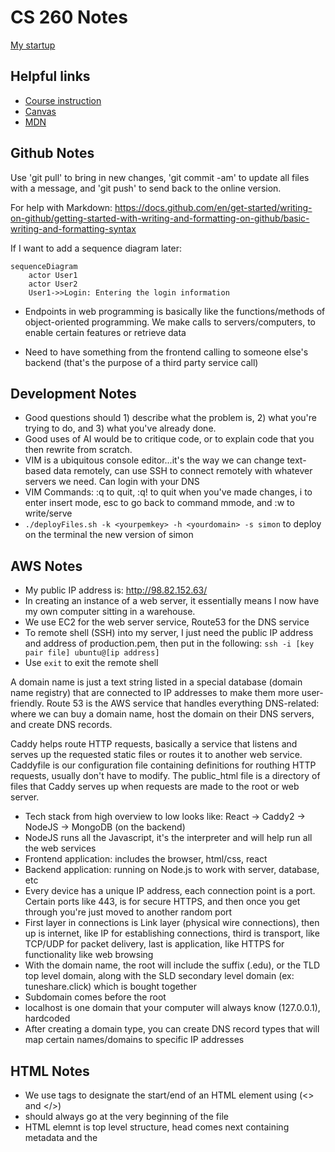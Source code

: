 # CS 260 Notes

[My startup](https://simon.cs260.click)

## Helpful links

- [Course instruction](https://github.com/webprogramming260)
- [Canvas](https://byu.instructure.com)
- [MDN](https://developer.mozilla.org)

## Github Notes

Use 'git pull' to bring in new changes, 'git commit -am' to update all files with a message, and 'git push' to send back to the online version.

For help with Markdown: https://docs.github.com/en/get-started/writing-on-github/getting-started-with-writing-and-formatting-on-github/basic-writing-and-formatting-syntax

If I want to add a sequence diagram later:
```mermaid
sequenceDiagram
    actor User1
    actor User2
    User1->>Login: Entering the login information
```

- Endpoints in web programming is basically like the functions/methods of object-oriented programming. We make calls to servers/computers, to enable certain features or retrieve data

- Need to have something from the frontend calling to someone else's backend (that's the purpose of a third party service call)

## Development Notes

- Good questions should 1) describe what the problem is, 2) what you're trying to do, and 3) what you've already done.
- Good uses of AI would be to critique code, or to explain code that you then rewrite from scratch.
- VIM is a ubiquitous console editor...it's the way we can change text-based data remotely, can use SSH to connect remotely with whatever servers we need. Can login with your DNS
- VIM Commands: :q to quit, :q! to quit when you've made changes, i to enter insert mode, esc to go back to command mmode, and :w to write/serve
- `./deployFiles.sh -k <yourpemkey> -h <yourdomain> -s simon` to deploy on the terminal the new version of simon

## AWS Notes

- My public IP address is: http://98.82.152.63/
- In creating an instance of a web server, it essentially means I now have my own computer sitting in a warehouse.
- We use EC2 for the web server service, Route53 for the DNS service
- To remote shell (SSH) into my server, I just need the public IP address and address of production.pem, then put in the following: 
`ssh -i [key pair file] ubuntu@[ip address]`
- Use `exit` to exit the remote shell

A domain name is just a text string listed in a special database (domain name registry) that are connected to IP addresses to make them more user-friendly. Route 53 is the AWS service that handles everything DNS-related: where we can buy a domain name, host the domain on their DNS servers, and create DNS records.

Caddy helps route HTTP requests, basically a service that listens and serves up the requested static files or routes it to another web service. Caddyfile is our configuration file containing definitions for routhing HTTP requests, usually don't have to modify. The public_html file is a directory of files that Caddy serves up when requests are made to the root or web server. 

- Tech stack from high overview to low looks like: React -> Caddy2 -> NodeJS -> MongoDB (on the backend)
- NodeJS runs all the Javascript, it's the interpreter and will help run all the web services
- Frontend application: includes the browser, html/css, react
- Backend application: running on Node.js to work with server, database, etc
- Every device has a unique IP address, each connection point is a port. Certain ports like 443, is for secure HTTPS, and then once you get through you're just moved to another random port
- First layer in connections is Link layer (physical wire connections), then up is internet, like IP for establishing connections, third is transport, like TCP/UDP for packet delivery, last is application, like HTTPS for functionality like web browsing
- With the domain name, the root will include the suffix (.edu), or the TLD top level domain, along with the SLD secondary level domain (ex: tuneshare.click) which is bought together
- Subdomain comes before the root
- localhost is one domain that your computer will always know (127.0.0.1), hardcoded
- After creating a domain type, you can create DNS record types that will map certain names/domains to specific IP addresses

## HTML Notes

- We use tags to designate the start/end of an HTML element using (<> and </>)
- <!DOCTYPE html> should always go at the very beginning of the file
- HTML elemnt is top level structure, head comes next containing metadata and the <title> within. Body element will contain content structure, with <main> holding the bulk outside of headers, footers, etc
- Each element can have attributes that describe specific details of the element. Common example is the `id` attribute to distinguish it, or `class` to classify the element into a named group of elements. They're written inside the element tag with a name followed by an optional value. Ex:
- `<p> id="hello" class="greeting">Hello world</p>`
- Hyperlinks are represented by an anchor element <a> with an attribute `href` containg the address of the link. Ex:
- `<a href="https://byu.edu">Go to the Y</a>`
- Comments can be made using <!-- commented text -->
- The main HTML file should usually be named index.html (default)
- Block elements are a distinct element in the flow of the content structure, while inline doesn't disrupt the flow of a block element's content
- Ex: `div` is a block element that could have an inline element `b` to bring attention to its subtext
- To insert an image, use `<img src="link" alt="text" width="300">` etc
- Most input elements have some common attributes: `name` of the input, `disabled`, initial `value` of the input, `required` to signify if it has to be filled out to be valid
- To include an audio file you use `audio` element and use `src` to specify the URL. Include `controls` attribute if you want the user to be able to control the audio playback
- Document Object Model (DOM) is like the tree structure that specifies how HTML documents are rendered
- Might be a good idea to specify html document as `<html lang="en"></html>`


## CSS Notes

- A rule is comprised of a selector (selects elements to apply rule to) and 1+ declarations that represent the property to style with the given value
- Ex: p {color: green;} where p is the selector, color is the property, and green is the value. p would select all paragraph elements
- Can use the `style` attribute of an HTML element to explicitly assign declarations, or can add a style element in the `head` of the HTML document
- Alternatively, could use the HTML `link` element to create a hyperlink to an external file containing CSS rules (link must also be in the head element) (PREFERRED)
- `box_sizing: border-box` could be helpful for padding and border to be included in the size of a box
- Descendant combinators let us specify certain elements in relation to other elements that we want to modify
- If we have used the `class` attribute in our HTML elements, then we can add CSS attributes by `.classname {properties: values;}`
- IDs work in a similar way, but it targets a specific element, and use prefix #
- Pseudo-selectors are those linked to interactions, like links clicked, our mouse positions
- Use @font-face to provide a font name and source location (URL) to guarantee consistency
- Can also import Google fonts with `@import url('google fonts url')`
- To create CSS animations, we use `animation` properties and define `keyframes`, example:
- @keyframes demo {from{font-size: 0vh} to{font-size: 20vh} } to zoom in
- To debug CSS, you can right-click an element and selext `inspect`
- Can use the CSS `display` property to show element's children in a flexible or grid orientation, a block display (fills width of parent), or inline (has width as big as content)
- `<meta name="viewport" content="width=device-width,initial-scale=1" />` use this meta tag in all <head> elements so the browser doesn't scale the page


## Javascript Notes

- Uses function name(){statements;} format, similar to Java
- // for block comments
- Can directly include JavaScript into HTML using `<script>` element, using `src` attribute to reference an external JavaScript file, or putting it directly inline as part of an even attribute handler
- can then call a function with a button click  for example using `<button onclick="functionName()">`
- User `require` statement to reference package name (like imports)
- Use 'let' to declare variables instead of 'var'

## React Notes

- Web frameworks like React help us simplify common patterns, provide common components, to improve performance
- JSX combines html and javascript into one file
- we call const jsx = React.createElement("content") to transpile, for the browser to be able to render the javascript
- Can reference React components, basically functions that can be reused, first by defining it, and then using it in cases like `root.render(<Hello />)`
- Can also feed it arguments, but if giving multiple, need to make sure they're wrapped into only one element
- React.useState() is used to be able to change the state of variables or values
- BrowserRouter  helps map route to components, where given certain routing links, we use/render certain components (might use it to update the home page when selecting songs) (will need to import react-router-dom)
- Vite is the tool we use to be able to display our React/jsx files
- 

